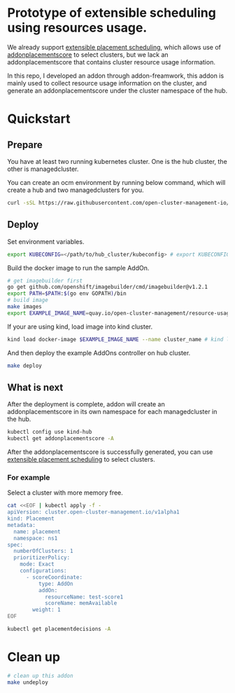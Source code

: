
# Prototype of extensible scheduling using resources usage.
We already support [extensible placement scheduling](https://github.com/open-cluster-management-io/enhancements/blob/main/enhancements/sig-architecture/32-extensiblescheduling/32-extensiblescheduling.md), which allows use of [addonplacementscore](https://github.com/open-cluster-management-io/enhancements/blob/main/enhancements/sig-architecture/32-extensiblescheduling/32-extensiblescheduling.md#addonplacementscore-api) to select clusters, but we lack an addonplacementscore that contains cluster resource usage information.

In this repo, I developed an addon through addon-freamwork, this addon is mainly used to collect resource usage information on the cluster, and generate an addonplacementscore under the cluster namespace of the hub.


# Quickstart
## Prepare
You have at least two running kubernetes cluster. One is the hub cluster, the other is managedcluster.

You can create an ocm environment by running below command, which will create a hub and two managedclusters for you.

```bash
curl -sSL https://raw.githubusercontent.com/open-cluster-management-io/OCM/main/solutions/setup-dev-environment/local-up.sh | bash
```

## Deploy

Set environment variables.

```bash
export KUBECONFIG=</path/to/hub_cluster/kubeconfig> # export KUBECONFIG=~/.kube/config
```

Build the docker image to run the sample AddOn.

```bash
# get imagebuilder first
go get github.com/openshift/imagebuilder/cmd/imagebuilder@v1.2.1
export PATH=$PATH:$(go env GOPATH)/bin
# build image
make images
export EXAMPLE_IMAGE_NAME=quay.io/open-cluster-management/resource-usage-collect-addon:latest
```

If your are using kind, load image into kind cluster.

```bash
kind load docker-image $EXAMPLE_IMAGE_NAME --name cluster_name # kind load docker-image  $EXAMPLE_IMAGE_NAME --name hub
```

And then deploy the example AddOns controller on hub cluster.

```bash
make deploy
```

## What is next

After the deployment is complete, addon will create an addonplacementscore in its own namespace for each managedcluster in the hub.

```bash
kubectl config use kind-hub
kubectl get addonplacementscore -A
```

After the addonplacementscore is successfully generated, you can use [extensible placement scheduling](https://github.com/open-cluster-management-io/enhancements/blob/main/enhancements/sig-architecture/32-extensiblescheduling/32-extensiblescheduling.md) to select clusters.

### For example

Select a cluster with more memory free.

```bash
cat <<EOF | kubectl apply -f -
apiVersion: cluster.open-cluster-management.io/v1alpha1
kind: Placement
metadata:
  name: placement
  namespace: ns1
spec:
  numberOfClusters: 1
  prioritizerPolicy:
    mode: Exact
    configurations:
      - scoreCoordinate:
          type: AddOn
          addOn:
            resourceName: test-score1
            scoreName: memAvailable
        weight: 1
EOF
```

```bash
kubectl get placementdecisions -A
```

# Clean up

```bash
# clean up this addon
make undeploy
```